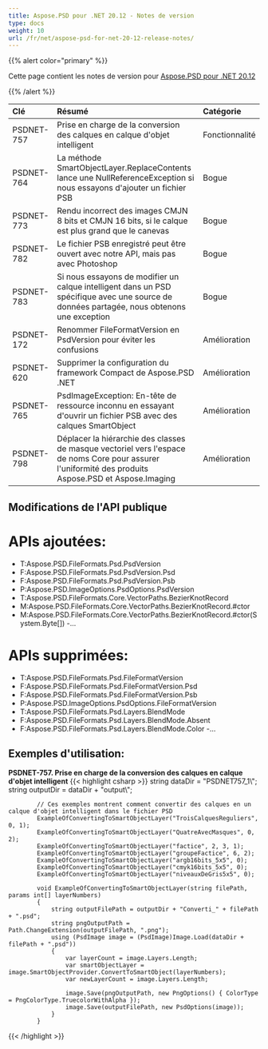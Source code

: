 ```yaml
---
title: Aspose.PSD pour .NET 20.12 - Notes de version
type: docs
weight: 10
url: /fr/net/aspose-psd-for-net-20-12-release-notes/
---
```


{{% alert color="primary" %}} 

Cette page contient les notes de version pour [Aspose.PSD pour .NET 20.12](https://www.nuget.org/packages/Aspose.PSD/)

{{% /alert %}} 

|**Clé**|**Résumé**|**Catégorie**|
| :- | :- | :- |
|PSDNET-757|Prise en charge de la conversion des calques en calque d'objet intelligent|Fonctionnalité|
|PSDNET-764|La méthode SmartObjectLayer.ReplaceContents lance une NullReferenceException si nous essayons d'ajouter un fichier PSB|Bogue|
|PSDNET-773|Rendu incorrect des images CMJN 8 bits et CMJN 16 bits, si le calque est plus grand que le canevas|Bogue|
|PSDNET-782|Le fichier PSB enregistré peut être ouvert avec notre API, mais pas avec Photoshop|Bogue|
|PSDNET-783|Si nous essayons de modifier un calque intelligent dans un PSD spécifique avec une source de données partagée, nous obtenons une exception|Bogue|
|PSDNET-172|Renommer FileFormatVersion en PsdVersion pour éviter les confusions|Amélioration|
|PSDNET-620|Supprimer la configuration du framework Compact de Aspose.PSD .NET|Amélioration|
|PSDNET-765|PsdImageException: En-tête de ressource inconnu en essayant d'ouvrir un fichier PSB avec des calques SmartObject|Amélioration|
|PSDNET-798|Déplacer la hiérarchie des classes de masque vectoriel vers l'espace de noms Core pour assurer l'uniformité des produits Aspose.PSD et Aspose.Imaging|Amélioration|

## **Modifications de l'API publique**
# **APIs ajoutées:**
- T:Aspose.PSD.FileFormats.Psd.PsdVersion
- F:Aspose.PSD.FileFormats.Psd.PsdVersion.Psd
- F:Aspose.PSD.FileFormats.Psd.PsdVersion.Psb
- P:Aspose.PSD.ImageOptions.PsdOptions.PsdVersion
- T:Aspose.PSD.FileFormats.Core.VectorPaths.BezierKnotRecord
- M:Aspose.PSD.FileFormats.Core.VectorPaths.BezierKnotRecord.#ctor
- M:Aspose.PSD.FileFormats.Core.VectorPaths.BezierKnotRecord.#ctor(System.Byte[])
-...

# **APIs supprimées:**
- T:Aspose.PSD.FileFormats.Psd.FileFormatVersion
- F:Aspose.PSD.FileFormats.Psd.FileFormatVersion.Psd
- F:Aspose.PSD.FileFormats.Psd.FileFormatVersion.Psb
- P:Aspose.PSD.ImageOptions.PsdOptions.FileFormatVersion
- T:Aspose.PSD.FileFormats.Psd.Layers.BlendMode
- F:Aspose.PSD.FileFormats.Psd.Layers.BlendMode.Absent
- F:Aspose.PSD.FileFormats.Psd.Layers.BlendMode.Color
-...

## **Exemples d'utilisation:**
**PSDNET-757. Prise en charge de la conversion des calques en calque d'objet intelligent**
{{< highlight csharp >}}
            string dataDir = "PSDNET757_1\\";
            string outputDir = dataDir + "output\\";

            // Ces exemples montrent comment convertir des calques en un calque d'objet intelligent dans le fichier PSD
            ExampleOfConvertingToSmartObjectLayer("TroisCalquesReguliers", 0, 1);
            ExampleOfConvertingToSmartObjectLayer("QuatreAvecMasques", 0, 2);
            ExampleOfConvertingToSmartObjectLayer("factice", 2, 3, 1);
            ExampleOfConvertingToSmartObjectLayer("groupeFactice", 6, 2);
            ExampleOfConvertingToSmartObjectLayer("argb16bits_5x5", 0);
            ExampleOfConvertingToSmartObjectLayer("cmyk16bits_5x5", 0);
            ExampleOfConvertingToSmartObjectLayer("niveauxDeGris5x5", 0);

            void ExampleOfConvertingToSmartObjectLayer(string filePath, params int[] layerNumbers)
            {
                string outputFilePath = outputDir + "Converti_" + filePath + ".psd";
                string pngOutputPath = Path.ChangeExtension(outputFilePath, ".png");
                using (PsdImage image = (PsdImage)Image.Load(dataDir + filePath + ".psd"))
                {
                    var layerCount = image.Layers.Length;
                    var smartObjectLayer = image.SmartObjectProvider.ConvertToSmartObject(layerNumbers);
                    var newLayerCount = image.Layers.Length;

                    image.Save(pngOutputPath, new PngOptions() { ColorType = PngColorType.TruecolorWithAlpha });
                    image.Save(outputFilePath, new PsdOptions(image));
                }
            }
{{< /highlight >}}